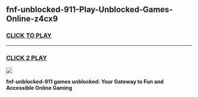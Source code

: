 
## fnf-unblocked-911-Play-Unblocked-Games-Online-z4cx9
<h3>
<a href="https://premium76.site?title=fnf-unblocked-911&ref=25A">CLICK TO PLAY</a></h3>
<hr>

<h3>
<a href="https://premium76.site?title=fnf-unblocked-911&ref=25A">CLICK 2 PLAY</a>
  
</h3>

<a href="https://premium76.site?title=fnf-unblocked-911&ref=25A"><img src="https://clearcache.store/games.png"></a>


**fnf-unblocked-911 games unblocked: Your Gateway to Fun and Accessible Online Gaming**
